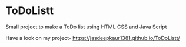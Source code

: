# ToDoListt
Small project to make a ToDo list
using HTML CSS and Java Script

Have a look on my project-
https://jasdeepkaur1381.github.io/ToDoListt/
